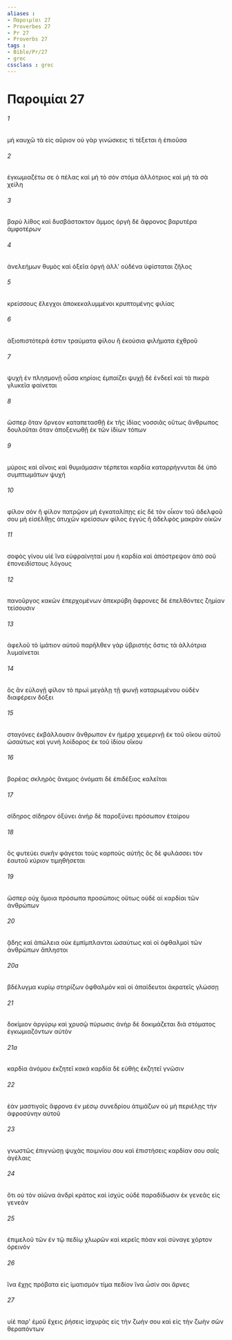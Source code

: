 ```yaml
---
aliases : 
- Παροιμίαι 27
- Proverbes 27
- Pr 27
- Proverbs 27
tags : 
- Bible/Pr/27
- grec
cssclass : grec
---
```


# Παροιμίαι 27

###### 1
μὴ καυχῶ τὰ εἰς αὔριον οὐ γὰρ γινώσκεις τί τέξεται ἡ ἐπιοῦσα
###### 2
ἐγκωμιαζέτω σε ὁ πέλας καὶ μὴ τὸ σὸν στόμα ἀλλότριος καὶ μὴ τὰ σὰ χείλη
###### 3
βαρὺ λίθος καὶ δυσβάστακτον ἄμμος ὀργὴ δὲ ἄφρονος βαρυτέρα ἀμφοτέρων
###### 4
ἀνελεήμων θυμὸς καὶ ὀξεῖα ὀργή ἀλλ' οὐδένα ὑφίσταται ζῆλος
###### 5
κρείσσους ἔλεγχοι ἀποκεκαλυμμένοι κρυπτομένης φιλίας
###### 6
ἀξιοπιστότερά ἐστιν τραύματα φίλου ἢ ἑκούσια φιλήματα ἐχθροῦ
###### 7
ψυχὴ ἐν πλησμονῇ οὖσα κηρίοις ἐμπαίζει ψυχῇ δὲ ἐνδεεῖ καὶ τὰ πικρὰ γλυκεῖα φαίνεται
###### 8
ὥσπερ ὅταν ὄρνεον καταπετασθῇ ἐκ τῆς ἰδίας νοσσιᾶς οὕτως ἄνθρωπος δουλοῦται ὅταν ἀποξενωθῇ ἐκ τῶν ἰδίων τόπων
###### 9
μύροις καὶ οἴνοις καὶ θυμιάμασιν τέρπεται καρδία καταρρήγνυται δὲ ὑπὸ συμπτωμάτων ψυχή
###### 10
φίλον σὸν ἢ φίλον πατρῷον μὴ ἐγκαταλίπῃς εἰς δὲ τὸν οἶκον τοῦ ἀδελφοῦ σου μὴ εἰσέλθῃς ἀτυχῶν κρείσσων φίλος ἐγγὺς ἢ ἀδελφὸς μακρὰν οἰκῶν
###### 11
σοφὸς γίνου υἱέ ἵνα εὐφραίνηταί μου ἡ καρδία καὶ ἀπόστρεψον ἀπὸ σοῦ ἐπονειδίστους λόγους
###### 12
πανοῦργος κακῶν ἐπερχομένων ἀπεκρύβη ἄφρονες δὲ ἐπελθόντες ζημίαν τείσουσιν
###### 13
ἀφελοῦ τὸ ἱμάτιον αὐτοῦ παρῆλθεν γάρ ὑβριστὴς ὅστις τὰ ἀλλότρια λυμαίνεται
###### 14
ὃς ἂν εὐλογῇ φίλον τὸ πρωὶ μεγάλῃ τῇ φωνῇ καταρωμένου οὐδὲν διαφέρειν δόξει
###### 15
σταγόνες ἐκβάλλουσιν ἄνθρωπον ἐν ἡμέρᾳ χειμερινῇ ἐκ τοῦ οἴκου αὐτοῦ ὡσαύτως καὶ γυνὴ λοίδορος ἐκ τοῦ ἰδίου οἴκου
###### 16
βορέας σκληρὸς ἄνεμος ὀνόματι δὲ ἐπιδέξιος καλεῖται
###### 17
σίδηρος σίδηρον ὀξύνει ἀνὴρ δὲ παροξύνει πρόσωπον ἑταίρου
###### 18
ὃς φυτεύει συκῆν φάγεται τοὺς καρποὺς αὐτῆς ὃς δὲ φυλάσσει τὸν ἑαυτοῦ κύριον τιμηθήσεται
###### 19
ὥσπερ οὐχ ὅμοια πρόσωπα προσώποις οὕτως οὐδὲ αἱ καρδίαι τῶν ἀνθρώπων
###### 20
ᾅδης καὶ ἀπώλεια οὐκ ἐμπίμπλανται ὡσαύτως καὶ οἱ ὀφθαλμοὶ τῶν ἀνθρώπων ἄπληστοι
###### 20a
βδέλυγμα κυρίῳ στηρίζων ὀφθαλμόν καὶ οἱ ἀπαίδευτοι ἀκρατεῖς γλώσσῃ
###### 21
δοκίμιον ἀργύρῳ καὶ χρυσῷ πύρωσις ἀνὴρ δὲ δοκιμάζεται διὰ στόματος ἐγκωμιαζόντων αὐτόν
###### 21a
καρδία ἀνόμου ἐκζητεῖ κακά καρδία δὲ εὐθὴς ἐκζητεῖ γνῶσιν
###### 22
ἐὰν μαστιγοῖς ἄφρονα ἐν μέσῳ συνεδρίου ἀτιμάζων οὐ μὴ περιέλῃς τὴν ἀφροσύνην αὐτοῦ
###### 23
γνωστῶς ἐπιγνώσῃ ψυχὰς ποιμνίου σου καὶ ἐπιστήσεις καρδίαν σου σαῖς ἀγέλαις
###### 24
ὅτι οὐ τὸν αἰῶνα ἀνδρὶ κράτος καὶ ἰσχύς οὐδὲ παραδίδωσιν ἐκ γενεᾶς εἰς γενεάν
###### 25
ἐπιμελοῦ τῶν ἐν τῷ πεδίῳ χλωρῶν καὶ κερεῖς πόαν καὶ σύναγε χόρτον ὀρεινόν
###### 26
ἵνα ἔχῃς πρόβατα εἰς ἱματισμόν τίμα πεδίον ἵνα ὦσίν σοι ἄρνες
###### 27
υἱέ παρ' ἐμοῦ ἔχεις ῥήσεις ἰσχυρὰς εἰς τὴν ζωήν σου καὶ εἰς τὴν ζωὴν σῶν θεραπόντων
